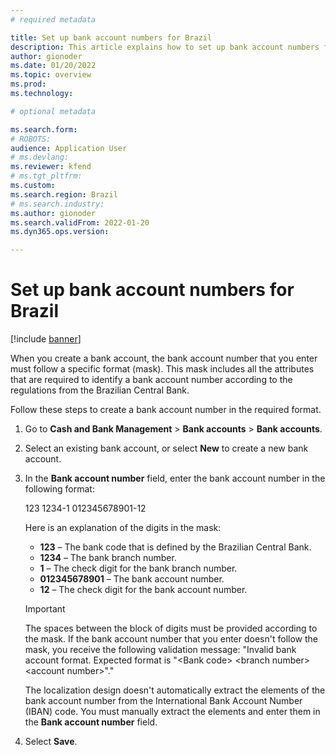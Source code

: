 ```yaml
---
# required metadata

title: Set up bank account numbers for Brazil
description: This article explains how to set up bank account numbers for the Brazilian localization.
author: gionoder
ms.date: 01/20/2022
ms.topic: overview
ms.prod: 
ms.technology: 

# optional metadata

ms.search.form: 
# ROBOTS: 
audience: Application User
# ms.devlang: 
ms.reviewer: kfend
# ms.tgt_pltfrm: 
ms.custom: 
ms.search.region: Brazil
# ms.search.industry: 
ms.author: gionoder
ms.search.validFrom: 2022-01-20
ms.dyn365.ops.version: 

---
```


# Set up bank account numbers for Brazil

[!include [banner](../includes/banner.md)]

When you create a bank account, the bank account number that you enter must follow a specific format (mask). This mask includes all the attributes that are required to identify a bank account number according to the regulations from the Brazilian Central Bank.

Follow these steps to create a bank account number in the required format.

1. Go to **Cash and Bank Management** > **Bank accounts** > **Bank accounts**.
2. Select an existing bank account, or select **New** to create a new bank account.
3. In the **Bank account number** field, enter the bank account number in the following format:

    123 1234-1 012345678901-12

    Here is an explanation of the digits in the mask:

    - **123** – The bank code that is defined by the Brazilian Central Bank.
    - **1234** – The bank branch number.
    - **1** – The check digit for the bank branch number.
    - **012345678901** – The bank account number.
    - **12** – The check digit for the bank account number.

    > [!IMPORTANT]
    > The spaces between the block of digits must be provided according to the mask. If the bank account number that you enter doesn't follow the mask, you receive the following validation message: "Invalid bank account format. Expected format is "&lt;Bank code&gt; &lt;branch number&gt; &lt;account number&gt;"."
    >
    > The localization design doesn't automatically extract the elements of the bank account number from the International Bank Account Number (IBAN) code. You must manually extract the elements and enter them in the **Bank account number** field.

4. Select **Save**.
